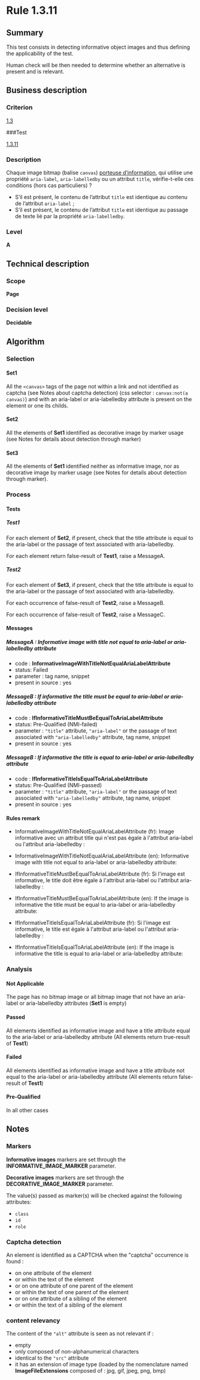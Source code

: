 # Rule 1.3.11

## Summary

This test consists in detecting informative object images and thus defining the applicability of the test.

Human check will be then needed to determine whether an alternative is present and is relevant.

## Business description

### Criterion

[1.3](http://references.modernisation.gouv.fr/rgaa/criteres.html#crit-1-3)

###Test

[1.3.11](http://references.modernisation.gouv.fr/rgaa/criteres.html#test-1-3-11)

### Description

Chaque image bitmap (balise `canvas`) <a href="http://references.modernisation.gouv.fr/rgaa/glossaire.html#image-porteuse-dinformation">porteuse d’information</a>, qui utilise une propriété `aria-label`, `aria-labelledby` ou un attribut `title`, vérifie-t-elle ces conditions (hors cas particuliers) ?

*  S’il est présent, le contenu de l’attribut `title` est identique au contenu de l’attribut `aria-label` ;
*  S’il est présent, le contenu de l’attribut `title` est identique au passage de texte lié par la propriété `aria-labelledby`.

### Level

**A**

## Technical description

### Scope

**Page**

### Decision level

**Decidable**

## Algorithm

### Selection

#### Set1

All the `<canvas>` tags of the page not within a link and not identified as captcha (see Notes about captcha detection) (css selector : `canvas:not(a canvas)`) and with an aria-label or aria-labelledby attribute is present on the element or one its childs.

#### Set2

All the elements of **Set1** identified as decorative image by marker usage (see Notes for details about detection through marker)

#### Set3

All the elements of **Set1** identified neither as informative image, nor as decorative image by marker usage (see Notes for details about detection through marker).

### Process

#### Tests

##### Test1

For each element of **Set2**, if present, check that the title attribute is equal to the aria-label or the passage of text associated with aria-labelledby. 

For each element return false-result of **Test1**, raise a MessageA.

##### Test2

For each element of **Set3**, if present, check that the title attribute is equal to the aria-label or the passage of text associated with aria-labelledby.  

For each occurrence of false-result of **Test2**, raise a MessageB.

For each occurrence of false-result of **Test2**, raise a MessageC.

#### Messages

##### MessageA : Informative image with title not equal to aria-label or aria-labelledby attribute

-    code : **InformativeImageWithTitleNotEqualAriaLabelAttribute** 
-    status: Failed
-    parameter : tag name, snippet
-    present in source : yes

##### MessageB : If informative the title must be equal to aria-label or aria-labelledby attribute

-    code : **IfInformativeTitleMustBeEqualToAriaLabelAttribute** 
-    status: Pre-Qualified (NMI-failed)
-    parameter : `"title"` attribute, `"aria-label"` or the passage of text associated with `"aria-labelledby"` attribute, tag name, snippet
-    present in source : yes

##### MessageB : If informative the title is equal to aria-label or aria-labelledby attribute

-    code : **IfInformativeTitleIsEqualToAriaLabelAttribute** 
-    status: Pre-Qualified (NMI-passed)
-    parameter : `"title"` attribute, `"aria-label"` or the passage of text associated with `"aria-labelledby"` attribute, tag name, snippet
-    present in source : yes

#### Rules remark

 * InformativeImageWithTitleNotEqualAriaLabelAttribute (fr): Image informative avec un attribut title qui n'est pas &eacute;gale &agrave; l'attribut aria-label ou  l'attribut aria-labelledby :
 * InformativeImageWithTitleNotEqualAriaLabelAttribute (en): Informative image with title not equal to aria-label or aria-labelledby attribute:

 * IfInformativeTitleMustBeEqualToAriaLabelAttribute (fr): Si l'image est informative, le title doit être &eacute;gale &agrave; l'attribut aria-label ou  l'attribut aria-labelledby :
 * IfInformativeTitleMustBeEqualToAriaLabelAttribute (en): If the image is informative the title must be equal to aria-label or aria-labelledby attribute:

 * IfInformativeTitleIsEqualToAriaLabelAttribute (fr): Si l'image est informative, le title est &eacute;gale &agrave; l'attribut aria-label ou  l'attribut aria-labelledby :
 * IfInformativeTitleIsEqualToAriaLabelAttribute (en): If the image is informative the title is equal to aria-label or aria-labelledby attribute:

### Analysis

#### Not Applicable 

The page has no bitmap image or all bitmap image that not have an aria-label or aria-labelledby attributes (**Set1** is empty)

#### Passed

All elements identified as informative image and have a title attribute equal to the aria-label or aria-labelledby attribute (All elements return true-result of **Test1**)

#### Failed

All elements identified as informative image and have a title attribute not equal to the aria-label or aria-labelledby attribute (All elements return false-result of **Test1**)

#### Pre-Qualified

In all other cases

## Notes

### Markers 

**Informative images** markers are set through the **INFORMATIVE_IMAGE_MARKER** parameter.

**Decorative images** markers are set through the **DECORATIVE_IMAGE_MARKER** parameter.

The value(s) passed as marker(s) will be checked against the following attributes:

- `class`
- `id`
- `role`

### Captcha detection

An element is identified as a CAPTCHA when the "captcha" occurrence is found :

- on one attribute of the element
- or within the text of the element
- or on one attribute of one parent of the element
- or within the text of one parent of the element
- or on one attribute of a sibling of the element
- or within the text of a sibling of the element

### content relevancy 

The content of the `"alt"` attribute is seen as not relevant if :

- empty
- only composed of non-alphanumerical characters
- identical to the `"src"` attribute
- it has an extension of image type (loaded by the nomenclature named **ImageFileExtensions** composed of : jpg, gif, jpeg, png, bmp)
